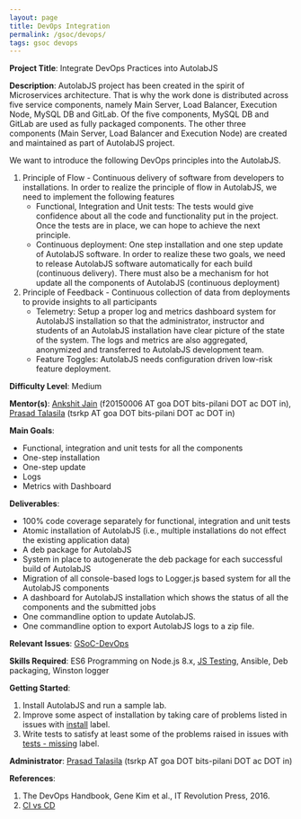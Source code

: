 ```yaml
---
layout: page
title: DevOps Integration
permalink: /gsoc/devops/
tags: gsoc devops
---
```

**Project Title**: Integrate DevOps Practices into AutolabJS

**Description**: AutolabJS project has been created in the spirit of Microservices architecture. That is why the work done is distributed across five service components, namely Main Server, Load Balancer, Execution Node, MySQL DB and GitLab. Of the five components, MySQL DB and GitLab are used as fully packaged components. The other three components (Main Server, Load Balancer and Execution Node) are created and maintained as part of AutolabJS project.

We want to introduce the following DevOps principles into the AutolabJS.
1. Principle of Flow - Continuous delivery of software from developers to installations. In order to realize the principle of flow in AutolabJS, we need to implement the following features
    * Functional, Integration and Unit tests: The tests would give confidence about all the code and functionality put in the project. Once the tests are in place, we can hope to achieve the next principle.
    * Continuous deployment: One step installation and one step update of AutolabJS software. In order to realize these two goals, we need to release AutolabJS software automatically for each build (continuous delivery). There must also be a mechanism for hot update all the components of AutolabJS (continuous deployment)  
1. Principle of Feedback - Continuous collection of data from deployments to provide insights to all participants
    * Telemetry: Setup a proper log and metrics dashboard system for AutolabJS installation so that the administrator, instructor and students of an AutolabJS installation have clear picture of the state of the system. The logs and metrics are also aggregated, anonymized and transferred to AutolabJS development team.
    * Feature Toggles: AutolabJS needs configuration driven low-risk feature deployment.

**Difficulty Level**: Medium

**Mentor(s)**: [Ankshit Jain](https://github.com/AnkshitJain) (f20150006 AT goa DOT bits-pilani DOT ac DOT in), [Prasad Talasila](https://github.com/prasadtalasila) (tsrkp AT goa DOT bits-pilani DOT ac DOT in)

**Main Goals**:
* Functional, integration and unit tests for all the components
* One-step installation
* One-step update
* Logs
* Metrics with Dashboard

**Deliverables**:
* 100% code coverage separately for functional, integration and unit tests
* Atomic installation of AutolabJS (i.e., multiple installations do not effect the existing application data)
* A deb package for AutolabJS
* System in place to autogenerate the deb package for each successful build of AutolabJS
* Migration of all console-based logs to Logger.js based system for all the AutolabJS components
* A dashboard for AutolabJS installation which shows the status of all the components and the submitted jobs
* One commandline option to update AutolabJS.
* One commandline option to export AutolabJS logs to a zip file.

**Relevant Issues**: [GSoC-DevOps](https://github.com/AutolabJS/AutolabJS/labels/GSoC-DevOps)

**Skills Required**: ES6 Programming on Node.js 8.x, [JS Testing](https://github.com/AutolabJS/AutolabJS/wiki/Testing), Ansible, Deb packaging, Winston logger

**Getting Started**:
1. Install AutolabJS and run a sample lab.
1. Improve some aspect of installation by taking care of problems listed in issues with [install](https://github.com/AutolabJS/AutolabJS/labels/install) label.
1. Write tests to satisfy at least some of the problems raised in issues with [tests - missing](https://github.com/AutolabJS/AutolabJS/labels/tests%20-%20missing) label.


**Administrator**: [Prasad Talasila](https://github.com/prasadtalasila) (tsrkp AT goa DOT bits-pilani DOT ac DOT in)

**References**:

1. The DevOps Handbook, Gene Kim et al., IT Revolution Press, 2016.
1. [CI vs CD](https://www.atlassian.com/continuous-delivery/ci-vs-ci-vs-cd)
